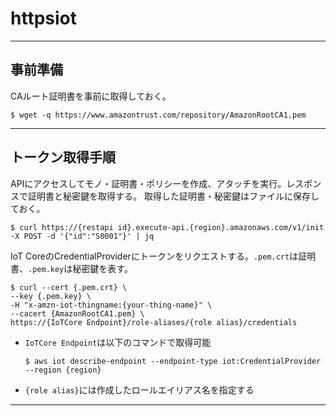 # httpsiot

---

## 事前準備

CAルート証明書を事前に取得しておく。

```
$ wget -q https://www.amazontrust.com/repository/AmazonRootCA1.pem
```

---

## トークン取得手順

APIにアクセスしてモノ・証明書・ポリシーを作成、アタッチを実行。レスポンスで証明書と秘密鍵を取得する。
取得した証明書・秘密鍵はファイルに保存しておく。

```
$ curl https://{restapi id}.execute-api.{region}.amazonaws.com/v1/init -X POST -d '{"id":"S0001"}' | jq
```

IoT CoreのCredentialProviderにトークンをリクエストする。`.pem.crt`は証明書、`.pem.key`は秘密鍵を表す。
```
$ curl --cert {.pem.crt} \
--key {.pem.key} \
-H "x-amzn-iot-thingname:{your-thing-name}" \
--cacert {AmazonRootCA1.pem} \
https://{IoTCore Endpoint}/role-aliases/{role alias}/credentials
```

* `IoTCore Endpoint`は以下のコマンドで取得可能
    ```
    $ aws iot describe-endpoint --endpoint-type iot:CredentialProvider --region {region}
    ```
* `{role alias}`には作成したロールエイリアス名を指定する

---
